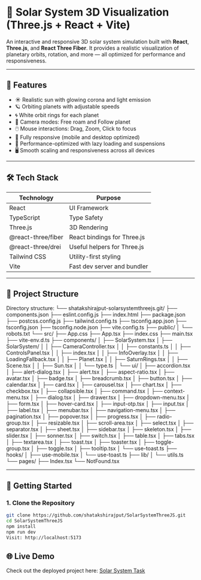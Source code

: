 # 🌌 Solar System 3D Visualization (Three.js + React + Vite)

An interactive and responsive 3D solar system simulation built with **React**, **Three.js**, and **React Three Fiber**. It provides a realistic visualization of planetary orbits, rotation, and more — all optimized for performance and responsiveness.

---

## 🚀 Features

- ☀️ Realistic sun with glowing corona and light emission  
- 🪐 Orbiting planets with adjustable speeds  
- 🌀 White orbit rings for each planet  
- 🧭 Camera modes: Free roam and Follow planet  
- 🖱️ Mouse interactions: Drag, Zoom, Click to focus  
- 📱 Fully responsive (mobile and desktop optimized)  
- 🧠 Performance-optimized with lazy loading and suspensions  
- 🖥️ Smooth scaling and responsiveness across all devices  

---

## 🛠️ Tech Stack

| Technology         | Purpose                          |
|--------------------|----------------------------------|
| React              | UI Framework                     |
| TypeScript         | Type Safety                      |
| Three.js           | 3D Rendering                     |
| @react-three/fiber | React bindings for Three.js      |
| @react-three/drei  | Useful helpers for Three.js      |
| Tailwind CSS       | Utility-first styling            |
| Vite               | Fast dev server and bundler      |

---

## 📁 Project Structure

Directory structure:
└── shatakshirajput-solarsystemthreejs.git/
    ├── components.json
    ├── eslint.config.js
    ├── index.html
    ├── package.json
    ├── postcss.config.js
    ├── tailwind.config.ts
    ├── tsconfig.app.json
    ├── tsconfig.json
    ├── tsconfig.node.json
    ├── vite.config.ts
    ├── public/
    │   └── robots.txt
    └── src/
        ├── App.css
        ├── App.tsx
        ├── index.css
        ├── main.tsx
        ├── vite-env.d.ts
        ├── components/
        │   ├── SolarSystem.tsx
        │   ├── SolarSystem/
        │   │   ├── CameraController.tsx
        │   │   ├── constants.ts
        │   │   ├── ControlsPanel.tsx
        │   │   ├── index.tsx
        │   │   ├── InfoOverlay.tsx
        │   │   ├── LoadingFallback.tsx
        │   │   ├── Planet.tsx
        │   │   ├── SaturnRings.tsx
        │   │   ├── Scene.tsx
        │   │   ├── Sun.tsx
        │   │   └── type.ts
        │   └── ui/
        │       ├── accordion.tsx
        │       ├── alert-dialog.tsx
        │       ├── alert.tsx
        │       ├── aspect-ratio.tsx
        │       ├── avatar.tsx
        │       ├── badge.tsx
        │       ├── breadcrumb.tsx
        │       ├── button.tsx
        │       ├── calendar.tsx
        │       ├── card.tsx
        │       ├── carousel.tsx
        │       ├── chart.tsx
        │       ├── checkbox.tsx
        │       ├── collapsible.tsx
        │       ├── command.tsx
        │       ├── context-menu.tsx
        │       ├── dialog.tsx
        │       ├── drawer.tsx
        │       ├── dropdown-menu.tsx
        │       ├── form.tsx
        │       ├── hover-card.tsx
        │       ├── input-otp.tsx
        │       ├── input.tsx
        │       ├── label.tsx
        │       ├── menubar.tsx
        │       ├── navigation-menu.tsx
        │       ├── pagination.tsx
        │       ├── popover.tsx
        │       ├── progress.tsx
        │       ├── radio-group.tsx
        │       ├── resizable.tsx
        │       ├── scroll-area.tsx
        │       ├── select.tsx
        │       ├── separator.tsx
        │       ├── sheet.tsx
        │       ├── sidebar.tsx
        │       ├── skeleton.tsx
        │       ├── slider.tsx
        │       ├── sonner.tsx
        │       ├── switch.tsx
        │       ├── table.tsx
        │       ├── tabs.tsx
        │       ├── textarea.tsx
        │       ├── toast.tsx
        │       ├── toaster.tsx
        │       ├── toggle-group.tsx
        │       ├── toggle.tsx
        │       ├── tooltip.tsx
        │       └── use-toast.ts
        ├── hooks/
        │   ├── use-mobile.tsx
        │   └── use-toast.ts
        ├── lib/
        │   └── utils.ts
        └── pages/
            ├── Index.tsx
            └── NotFound.tsx

---

## 🧪 Getting Started

### 1. Clone the Repository

```bash
git clone https://github.com/shatakshirajput/SolarSystemThreeJS.git
cd SolarSystemThreeJS
npm install
npm run dev
Visit: http://localhost:5173
```
## 🌐 Live Demo

Check out the deployed project here: [Solar System Task](https://solar-system-task.vercel.app/)

